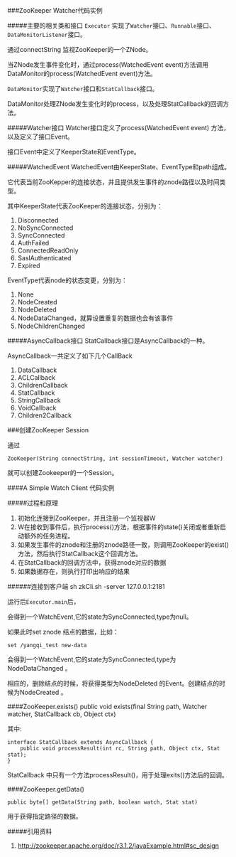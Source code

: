 ###ZooKeeper Watcher代码实例

#####主要的相关类和接口
`Executor` 实现了`Watcher`接口、`Runnable`接口、`DataMonitorListener`接口。

通过connectString 监视ZooKeeper的一个ZNode。

当ZNode发生事件变化时，通过process(WatchedEvent event)方法调用DataMonitor的process(WatchedEvent event)方法。

`DataMonitor`实现了`Watcher`接口和`StatCallback`接口。

DataMonitor处理ZNode发生变化时的process，以及处理StatCallback的回调方法。

#####Watcher接口
Watcher接口定义了process(WatchedEvent event) 方法，以及定义了接口Event。

接口Event中定义了KeeperState和EventType。

#####WatchedEvent
WatchedEvent由KeeperState、EventType和path组成。

它代表当前ZooKepper的连接状态，并且提供发生事件的znode路径以及时间类型。

其中KeeperState代表ZooKeeper的连接状态，分别为：

1.	Disconnected
2.	NoSyncConnected
3.	SyncConnected
4.	AuthFailed
5.	ConnectedReadOnly
6.	SaslAuthenticated
7.	Expired


EventType代表node的状态变更，分别为：

1.	None
2.	NodeCreated
3.	NodeDeleted
4.	NodeDataChanged，就算设置重复的数据也会有该事件
5.	NodeChildrenChanged

#####AsyncCallback接口
StatCallback接口是AsyncCallback的一种。

AsyncCallback一共定义了如下几个CallBack

1. DataCallback
2. ACLCallback
3. ChildrenCallback
4. StatCallback
5. StringCallback
6. VoidCallback
7. Children2Callback

###创建ZooKeeper Session

通过
 
	ZooKeeper(String connectString, int sessionTimeout, Watcher watcher)
	
就可以创建Zookeeper的一个Session。


####A Simple Watch Client 代码实例

#####过程和原理

1.	初始化连接到ZooKeeper，并且注册一个监视器W
2.	W在接收到事件后，执行process()方法，根据事件的state()关闭或者重新启动额外的任务进程。
3.	如果发生事件的znode和注册的znode路径一致，则调用ZooKeeper的exist()方法，然后执行StatCallback这个回调方法。
4.	在StatCallback的回调方法中，获得znode对应的数据
5.	如果数据存在，则执行打印出响应的结果

######连接到客户端
	sh zkCli.sh -server 127.0.0.1:2181 

运行后`Executor.main`后，

会得到一个WatchEvent,它的state为SyncConnected,type为null。


如果此时set znode 结点的数据，比如：

	set /yangqi_test new-data
	
会得到一个WatchEvent,它的state为SyncConnected,type为NodeDataChanged 。

相应的，删除结点的时候，将获得类型为NodeDeleted 的Event。创建结点的时候为NodeCreated 。


####ZooKeeper.exists()
	public void exists(final String path, Watcher watcher,
            StatCallback cb, Object ctx)

其中:
	
	interface StatCallback extends AsyncCallback {
        public void processResult(int rc, String path, Object ctx, Stat stat);
    }
    
    
StatCallback 中只有一个方法processResult()，用于处理exits()方法后的回调。

####ZooKeeper.getData()

	public byte[] getData(String path, boolean watch, Stat stat)
用于获得指定路径的数据。


#####引用资料
1.	http://zookeeper.apache.org/doc/r3.1.2/javaExample.html#sc_design

